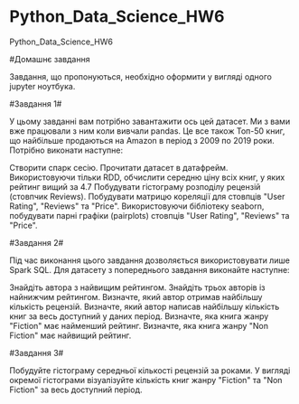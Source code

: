 # Python_Data_Science_HW6
Python_Data_Science_HW6


#Домашнє завдання


Завдання, що пропонуються, необхідно оформити у вигляді одного jupyter ноутбука.

#Завдання 1#

У цьому завданні вам потрібно завантажити ось цей датасет. Ми з вами вже працювали з ним коли вивчали pandas. Це все також Топ-50 книг, що найбільше продаються на Amazon в період з 2009 по 2019 роки. Потрібно виконати наступне:

Створити спарк сесію.
Прочитати датасет в датафрейм.
Використовуючи тільки RDD, обчислити середню ціну всіх книг, у яких рейтинг вищий за 4.7
Побудувати гістограму розподілу рецензій (стовпчик Reviews).
Побудувати матрицю кореляції для стовпців "User Rating", "Reviews" та "Price".
Використовуючи бібліотеку seaborn, побудувати парні графіки (pairplots) стовпців "User Rating", "Reviews" та "Price".


#Завдання 2#

Під час виконання цього завдання дозволяється використовувати лише Spark SQL. Для датасету з попереднього завдання виконайте наступне:

Знайдіть автора з найвищим рейтингом.
Знайдіть трьох авторів із найнижчим рейтингом.
Визначте, який автор отримав найбільшу кількість рецензій.
Визначте, який автор написав найбільшу кількість книг за весь доступний у даних період.
Визначте, яка книга жанру "Fiction" має найменший рейтинг.
Визначте, яка книга жанру "Non Fiction" має найвищий рейтинг.


#Завдання 3#


Побудуйте гістограму середньої кількості рецензій за роками. У вигляді окремої гістограми візуалізуйте кількість книг жанру "Fiction" та "Non Fiction" за весь доступний період.
